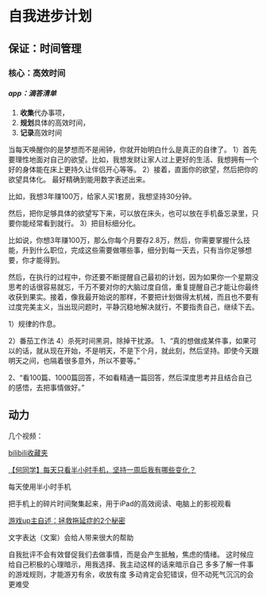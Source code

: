 # 自我进步计划

## 保证：时间管理

### 核心：高效时间

#### ***app：滴答清单***

1. **收集**代办事项，
2. **规划**具体的高效时间，
3. **记录**高效时间

当每天唤醒你的是梦想而不是闹钟，你就开始明白什么是真正的自律了。
1）首先要理性地面对自己的欲望。比如，我想发财让家人过上更好的生活、我想拥有一个好的身体能在床上更持久让伴侣开心等等。
2）接着，直面你的欲望，然后把你的欲望具体化。
最好精确到能用数字表述出来。

比如，我想3年赚100万，给家人买1套房，我想坚持30分钟。

然后，把你足够具体的欲望写下来，可以放在床头，也可以放在手机备忘录里，只要你能经常看到就行。
3）把目标细分化。

比如说，你想3年赚100万，那么你每个月要存2.8万，然后，你需要掌握什么技能，升到什么职位，完成这些需要做哪些事，细分到每一天去，只有当你足够想要，你才能得到。

然后，在执行的过程中，你还要不断提醒自己最初的计划，因为如果你一个星期没思考的话很容易就忘，千万不要对你的大脑过度自信，重复提醒自己才能让你最终收获到果实。接着，像我最开始说的那样，不要把计划做得太机械，而且也不要有过度完美主义，当出现问题时，平静沉稳地解决就行，不要指责自己，继续下去。

1）规律的作息。

2）番茄工作法
4）杀死时间黑洞，除掉干扰源。
1、“真的想做成某件事，如果可以的话，就从现在开始，不是明天，不是下个月，就此刻，然后坚持。即使今天跟明天之间，也隔着很多意外，所以不要等。”

2、“看100篇、1000篇回答，不如看精通一篇回答，然后深度思考并且结合自己的感悟，去把事情做好。”
## 动力

几个视频：

[bilibili收藏夹](https://space.bilibili.com/17813457/favlist)

[【何同学】每天只看半小时手机，坚持一周后我有哪些变化？](https://www.bilibili.com/video/av47180907)

每天使用半小时手机

把手机上的碎片时间聚集起来，用于iPad的高效阅读、电脑上的影视观看


[游戏up主自述：拯救拖延症的2个秘密](https://www.bilibili.com/video/av51298591)

文字表达（文案）会给人带来很大的帮助

自我批评不会有效督促我们去做事情，而是会产生抵触，焦虑的情绪。
这时候应给自己积极的心理暗示，用我选择、我主动这样的话来暗示自己
多多了解一件事的游戏规则，才能游刃有余，收放有度
多动肯定会犯错误，但不动死气沉沉的会更难受
